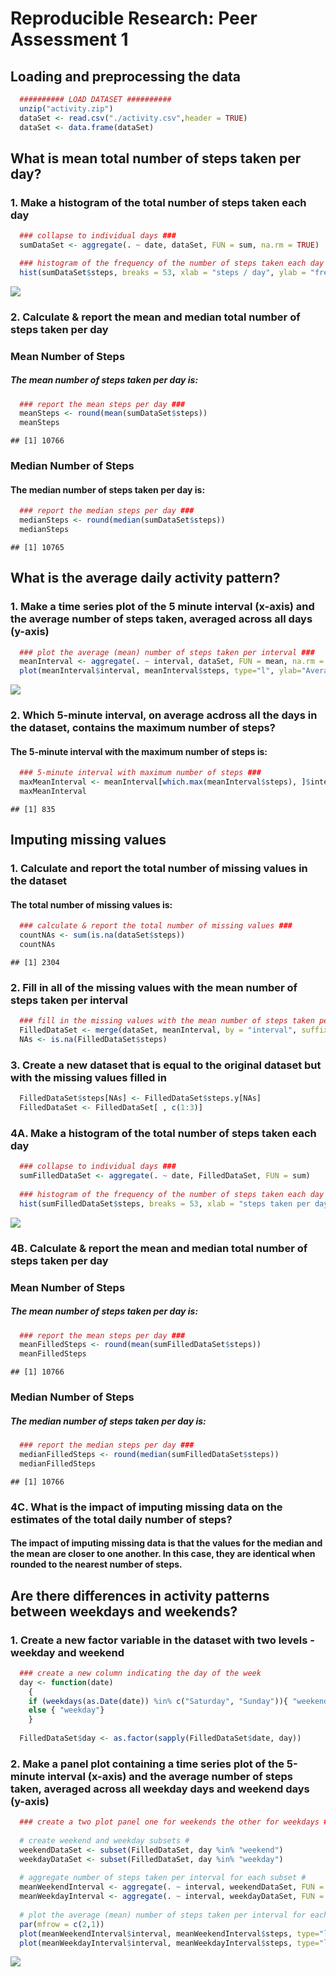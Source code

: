 # Reproducible Research: Peer Assessment 1


## Loading and preprocessing the data


```r
  ########## LOAD DATASET ##########
  unzip("activity.zip")
  dataSet <- read.csv("./activity.csv",header = TRUE)
  dataSet <- data.frame(dataSet)
```


## What is mean total number of steps taken per day?

### 1. Make a histogram of the total number of steps taken each day


```r
  ### collapse to individual days ###
  sumDataSet <- aggregate(. ~ date, dataSet, FUN = sum, na.rm = TRUE)

  ### histogram of the frequency of the number of steps taken each day ###
  hist(sumDataSet$steps, breaks = 53, xlab = "steps / day", ylab = "frequency (count)", main = "Steps / Day", col = "green")
```

![](PA1_template_files/figure-html/unnamed-chunk-2-1.png) 


### 2. Calculate & report the mean and median total number of steps taken per day

### Mean Number of Steps
##### The mean number of steps taken per day is: 

```r
  ### report the mean steps per day ###
  meanSteps <- round(mean(sumDataSet$steps)) 
  meanSteps 
```

```
## [1] 10766
```



### Median Number of Steps
#### The median number of steps taken per day is:

```r
  ### report the median steps per day ###
  medianSteps <- round(median(sumDataSet$steps))
  medianSteps 
```

```
## [1] 10765
```


## What is the average daily activity pattern?

### 1. Make a time series plot of the 5 minute interval (x-axis) and the average number of steps taken, averaged across all days (y-axis)


```r
  ### plot the average (mean) number of steps taken per interval ###
  meanInterval <- aggregate(. ~ interval, dataSet, FUN = mean, na.rm = TRUE)
  plot(meanInterval$interval, meanInterval$steps, type="l", ylab="Average Number of Steps Taken", xlab= "5 minute interval", main = "Daily Activity Pattern", bg = "white")
```

![](PA1_template_files/figure-html/unnamed-chunk-5-1.png) 


### 2. Which 5-minute interval, on average acdross all the days in the dataset, contains the maximum number of steps?


#### The 5-minute interval with the maximum number of steps is:

```r
  ### 5-minute interval with maximum number of steps ###
  maxMeanInterval <- meanInterval[which.max(meanInterval$steps), ]$interval
  maxMeanInterval
```

```
## [1] 835
```


## Imputing missing values

### 1. Calculate and report the total number of missing values in the dataset
#### The total number of missing values is:

```r
  ### calculate & report the total number of missing values ###
  countNAs <- sum(is.na(dataSet$steps))
  countNAs
```

```
## [1] 2304
```
  

### 2. Fill in all of the missing values with the mean number of steps taken per interval

```r
  ### fill in the missing values with the mean number of steps taken per interval ###
  FilledDataSet <- merge(dataSet, meanInterval, by = "interval", suffixes = c("", ".y"))
  NAs <- is.na(FilledDataSet$steps)
```

### 3. Create a new dataset that is equal to the original dataset but with the missing values filled in

```r
  FilledDataSet$steps[NAs] <- FilledDataSet$steps.y[NAs]
  FilledDataSet <- FilledDataSet[ , c(1:3)]
```


### 4A. Make a histogram of the total number of steps taken each day

```r
  ### collapse to individual days ###
  sumFilledDataSet <- aggregate(. ~ date, FilledDataSet, FUN = sum)
  
  ### histogram of the frequency of the number of steps taken each day ###
  hist(sumFilledDataSet$steps, breaks = 53, xlab = "steps taken per day", ylab = "frequency (count)", main = "Steps Per Day", col = "green")
```

![](PA1_template_files/figure-html/unnamed-chunk-10-1.png) 

### 4B. Calculate & report the mean and median total number of steps taken per day

### Mean Number of Steps
##### The mean number of steps taken per day is: 

```r
  ### report the mean steps per day ###
  meanFilledSteps <- round(mean(sumFilledDataSet$steps))
  meanFilledSteps
```

```
## [1] 10766
```

### Median Number of Steps
##### The median number of steps taken per day is: 

```r
  ### report the median steps per day ###
  medianFilledSteps <- round(median(sumFilledDataSet$steps))
  medianFilledSteps
```

```
## [1] 10766
```

### 4C. What is the impact of imputing missing data on the estimates of the total daily number of steps?  
#### The impact of imputing missing data is that the values for the median and the mean are closer to one another.  In this case, they are identical when rounded to the nearest number of steps.



## Are there differences in activity patterns between weekdays and weekends?

### 1. Create a new factor variable in the dataset with two levels - weekday and weekend

```r
  ### create a new column indicating the day of the week
  day <- function(date) 
    {
    if (weekdays(as.Date(date)) %in% c("Saturday", "Sunday")){ "weekend"}
    else { "weekday"}
    }
  
  FilledDataSet$day <- as.factor(sapply(FilledDataSet$date, day))
```


### 2. Make a panel plot containing a time series plot of the 5-minute interval (x-axis) and the average number of steps taken, averaged across all weekday days and weekend days (y-axis)



```r
  ### create a two plot panel one for weekends the other for weekdays ###
  
  # create weekend and weekday subsets #
  weekendDataSet <- subset(FilledDataSet, day %in% "weekend")
  weekdayDataSet <- subset(FilledDataSet, day %in% "weekday")
  
  # aggregate number of steps taken per interval for each subset #
  meanWeekendInterval <- aggregate(. ~ interval, weekendDataSet, FUN = mean)
  meanWeekdayInterval <- aggregate(. ~ interval, weekdayDataSet, FUN = mean)
  
  # plot the average (mean) number of steps taken per interval for each subset #
  par(mfrow = c(2,1))
  plot(meanWeekendInterval$interval, meanWeekendInterval$steps, type="l", ylab="Steps", xlab= "Interval", main = "Weekend", bg = "white")
  plot(meanWeekdayInterval$interval, meanWeekdayInterval$steps, type="l", ylab="Steps", xlab= "Interval", main = "Weekday", bg = "white")
```

![](PA1_template_files/figure-html/unnamed-chunk-14-1.png) 
